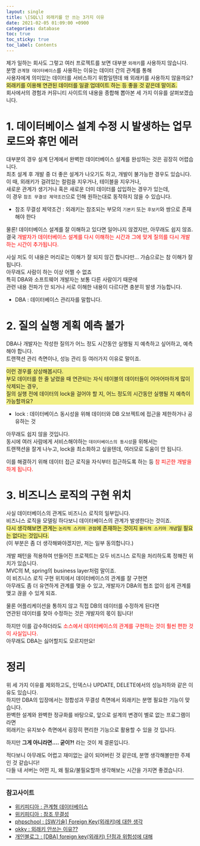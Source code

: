 ```yaml
---
layout: single
title: \[SQL\] 외래키를 안 쓰는 3가지 이유
date: 2021-02-05 01:09:00 +0900
categories: database
toc: true
toc_sticky: true
toc_label: Contents
---
```


제가 일하는 회사도 그렇고 여러 프로젝트를 보면 대부분 `외래키`를 사용하지 않습니다.<br/>
분명 `관계형 데이터베이스`를 사용하는 이유는 데이터 간의 관계를 통해 <br/>
사용자에게 의미있는 데이터를 서비스하기 위함일텐데 왜 외래키를 사용하지 않을까요?<br/>
<span style="background-color:#F2F083">외래키를 이용해 연관된 데이터를 일괄 업데이트 하는 등 좋을 것 같은데 말이죠.<br/></span>
회사에서의 경험과 커뮤니티 사이트의 내용을 종합해 뽑아본 세 가지 이유를 살펴보겠습니다.

# 1. 데이터베이스 설계 수정 시 발생하는 업무 로드와 휴먼 에러

대부분의 경우 설계 단계에서 완벽한 데이터베이스 설계를 완성하는 것은 굉장히 어렵습니다.<br/>
최초 설계 후 개발 중 더 좋은 설계가 나오기도 하고, 개발이 불가능한 경우도 있습니다.<br/>
이 때, 외래키가 걸려있는 컬럼을 지우거나, 테이블을 지우거나, <br/>
새로운 관계가 생기거나 혹은 새로운 더미 데이터를 삽입하는 경우가 있는데,<br/>
이 경우 `참조 무결성 제약조건`으로 인해 원하는대로 동작하지 않을 수 있습니다.

-   참조 무결성 제약조건 : 외래키는 참조되는 부모의 `기본키` 또는 `후보키`와 쌍으로 존재해야 한다

물론! 데이터베이스 설계를 잘 이해하고 있다면 일어나지 않겠지만, 아무래도 쉽지 않죠.<br/>
결국 <span style="color:red">개발자가 데이터베이스 설계를 다시 이해하는 시간과 그에 맞게 질의를 다시 개발하는 시간이 추가됩니다.</span>

사실 저도 이 내용은 머리로는 이해가 잘 되지 않긴 합니다만... 가슴으로는 참 이해가 잘 됩니다.<br/>
아무래도 사람이 하는 이상 어쩔 수 없죠<br/>
특히 DBA와 소프트웨어 개발자는 보통 다른 사람이기 때문에<br/>
관련 내용 전파가 안 되거나 서로 이해한 내용이 다르다면 충분히 발생 가능합니다.

-   DBA : 데이터베이스 관리자를 말합니다.

# 2. 질의 실행 계획 예측 불가

DBA나 개발자는 작성한 질의가 어느 정도 시간동안 실행될 지 예측하고 싶어하고, 예측해야 합니다.<br/>
트랜잭션 관리 측면이나, 성능 관리 등 여러가지 이유로 말이죠.

<div style="background:#F2F083">이런 경우를 상상해봅시다.<br/>
부모 데이터를 한 줄 날렸을 때 연관되는 자식 테이블의 데이터들이 어마어마하게 많이 삭제되는 경우,<br/>
질의 실행 전에 데이터의 lock을 걸어야 할 지, 어느 정도의 시간동안 실행될 지 예측이 가능할까요?
</div>

-   lock : 데이터베이스 동시성을 위해 데이터와 DB 오브젝트에 접근을 제한하거나 공유하는 것

아무래도 쉽지 않을 것입니다.<br/>
동시에 여러 사람에게 서비스해야하는 `데이터베이스의 동시성`을 위해서는<br/>
트랜잭션을 잘게 나누고, lock을 최소화하고 싶을텐데, 여러모로 도움이 안 됩니다.

이를 해결하기 위해 데이터 접근 로직을 자식부터 접근하도록 하는 등 <span style="color:red">참 피곤한 개발을 하게 됩니다.</span>

# 3. 비즈니스 로직의 구현 위치

사실 데이터베이스의 관계도 비즈니스 로직의 일부입니다.<br/>
비즈니스 로직을 모델링 하다보니 데이터베이스의 관계가 발생한다는 것이죠.<br/>
<span style="background-color:#F2F083">다시 생각해보면 관계는 `논리적 스키마 관점`에 존재하는 것이지 `물리적 스키마 개념`일 필요는 없다는 것입니다.</span><br/>
(이 부분은 좀 더 생각해봐야겠지만, 저는 일부 동의합니다.)

개발 패턴을 적용하여 만들어진 프로젝트는 모두 비즈니스 로직을 처리하도록 정해진 위치가 있습니다.<br/>
MVC의 M, spring의 business layer처럼 말이죠.<br/>
이 비즈니스 로직 구현 위치에서 데이터베이스의 관계를 잘 구현면<br/>
아무래도 좀 더 유연하게 관계를 맺을 수 있고, 개발자가 DBA의 협조 없이 쉽게 관계를 맺고 끊을 수 있게 되죠.

물론 어플리케이션을 통하지 않고 직접 DB의 데이터를 수정하게 된다면<br/>
연관된 데이터를 찾아 수정하는 것은 개발자의 몫이 됩니다!

하지만 이를 감수하더라도 <span style="color:red">소스에서 데이터베이스의 관계를 구현하는 것이 훨씬 편한 것이 사실입니다.</span><br/>
아무래도 DBA는 싫어할지도 모르지만요!

# 정리

위 세 가지 이유를 제외하고도, 인덱스나 UPDATE, DELETE에서의 성능저하와 같은 이유도 있습니다.<br/>
하지만 DBA의 입장에서는 정합성과 무결성 측면에서 외래키는 분명 필요한 기능이 맞습니다.<br/>
완벽한 설계와 완벽한 정규화를 바탕으로, 앞으로 설계의 변경이 별로 없는 프로그램이라면<br/>
외래키는 유지보수 측면에서 굉장히 편리한 기능으로 활용할 수 있을 것 입니다.

하지만 **그게 아니라면.... 굳이?!** 라는 것이 제 결론입니다.

적다보니 아무래도 어렵고 재미없는 글이 되어버린 것 같은데, 분명 생각해볼만한 주제인 것 같습니다!<br/>
다들 내 서버는 어떤 지, 왜 필요/불필요할까 생각해보는 시간을 가지면 좋겠습니다.

---

### 참고사이트

-   [위키피디아 : 관계형 데이터베이스](https://ko.wikipedia.org/wiki/%EA%B4%80%EA%B3%84%ED%98%95_%EB%8D%B0%EC%9D%B4%ED%84%B0%EB%B2%A0%EC%9D%B4%EC%8A%A4_%EA%B4%80%EB%A6%AC_%EC%8B%9C%EC%8A%A4%ED%85%9C)
-   [위키피디아 : 참조 무결성](https://ko.wikipedia.org/wiki/%EC%B0%B8%EC%A1%B0_%EB%AC%B4%EA%B2%B0%EC%84%B1)
-   [phpschool : [SW기술] Foreign Key(외래키)에 대한 생각](https://www.phpschool.com/gnuboard4/bbs/board.php?bo_table=forum&wr_id=126900)
-   [okky : 외래키 안쓰는 이유??](https://okky.kr/article/497991)
-   [개인블로그 : [DBA] foreign key(외래키) 단점과 위험성에 대해](https://mozi.tistory.com/344)
